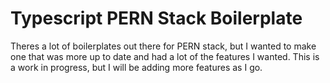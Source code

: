 # Typescript PERN Stack Boilerplate

Theres a lot of boilerplates out there for PERN stack, but I wanted to make one that was more up to date and had a lot of the features I wanted. This is a work in progress, but I will be adding more features as I go.
